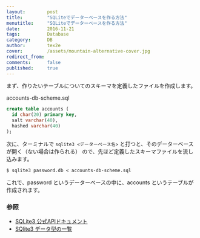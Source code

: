 ```yaml
---
layout:        post
title:         "SQLiteでデーターベースを作る方法"
menutitle:     "SQLiteでデーターベースを作る方法"
date:          2016-11-21
tags:          Database
category:      DB
author:        tex2e
cover:         /assets/mountain-alternative-cover.jpg
redirect_from:
comments:      false
published:     true
---
```


まず、作りたいテーブルについてのスキーマを定義したファイルを作成します。

accounts-db-scheme.sql

```sql
create table accounts (
  id char(20) primary key,
  salt varchar(40),
  hashed varchar(40)
);
```

次に、ターミナルで `sqlite3 <データーベース名>` と打つと、そのデーターベースが開く（ない場合は作られる）
ので、先ほど定義したスキーマファイルを流し込みます。

```
$ sqlite3 password.db < accounts-db-scheme.sql
```

これで、password というデーターベースの中に、accounts というテーブルが作成されます。


### 参照

- [SQLite3 公式APIドキュメント](https://sqlite.org/fullsql.html)
- [SQlite3 データ型の一覧](https://sqlite.org/datatype3.html)
